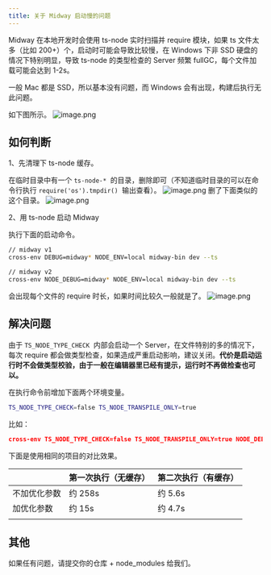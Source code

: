 ```yaml
---
title: 关于 Midway 启动慢的问题
---
```


Midway 在本地开发时会使用 ts-node 实时扫描并 require 模块，如果 ts 文件太多（比如 200+）个，启动时可能会导致比较慢，在 Windows 下非 SSD 硬盘的情况下特别明显，导致 ts-node 的类型检查的 Server 频繁 fullGC，每个文件加载可能会达到 1-2s。

一般 Mac 都是 SSD，所以基本没有问题，而 Windows 会有出现，构建后执行无此问题。

如下图所示。
![image.png](https://cdn.nlark.com/yuque/0/2020/png/501408/1601523014939-40121f9c-bc19-4f9e-a7e6-e744d409a9ea.png#height=486&id=JKv1L&margin=%5Bobject%20Object%5D&name=image.png&originHeight=972&originWidth=1488&originalType=binary&size=523362&status=done&style=none&width=744)

## 如何判断

1、先清理下 ts-node 缓存。

在临时目录中有一个 `ts-node-*`  的目录，删除即可（不知道临时目录的可以在命令行执行 `require('os').tmpdir()`  输出查看）。
![image.png](https://cdn.nlark.com/yuque/0/2020/png/501408/1601523402032-7e9c162a-762e-4cba-82b4-8ae63fe37280.png#height=121&id=EOZnh&margin=%5Bobject%20Object%5D&name=image.png&originHeight=242&originWidth=960&originalType=binary&size=45718&status=done&style=none&width=480)
删了下面类似的这个目录。
![image.png](https://cdn.nlark.com/yuque/0/2020/png/501408/1601523340452-7924affe-96b5-4544-85b7-e41ace4206e8.png#height=255&id=fFggf&margin=%5Bobject%20Object%5D&name=image.png&originHeight=510&originWidth=1200&originalType=binary&size=86980&status=done&style=none&width=600)

2、用 ts-node 启动 Midway

执行下面的启动命令。

```bash
// midway v1
cross-env DEBUG=midway* NODE_ENV=local midway-bin dev --ts

// midway v2
cross-env NODE_DEBUG=midway* NODE_ENV=local midway-bin dev --ts
```

会出现每个文件的 require 时长，如果时间比较久一般就是了。
![image.png](https://cdn.nlark.com/yuque/0/2020/png/501408/1601523470970-1812326a-39d9-4b39-af57-7723f80f6e17.png#height=471&id=OwZNU&margin=%5Bobject%20Object%5D&name=image.png&originHeight=942&originWidth=2176&originalType=binary&size=828844&status=done&style=none&width=1088)

## 解决问题

由于 `TS_NODE_TYPE_CHECK`  内部会启动一个 Server，在文件特别的多的情况下，每次 require 都会做类型检查，如果造成严重启动影响，建议关闭。**代价是启动运行时不会做类型校验，由于一般在编辑器里已经有提示，运行时不再做检查也可以。**

在执行命令前增加下面两个环境变量。

```bash
TS_NODE_TYPE_CHECK=false TS_NODE_TRANSPILE_ONLY=true
```

比如：

```json
cross-env TS_NODE_TYPE_CHECK=false TS_NODE_TRANSPILE_ONLY=true NODE_DEBUG=midway* NODE_ENV=local midway-bin dev --ts
```

下面是使用相同的项目的对比效果。

|              | 第一次执行（无缓存） | 第二次执行（有缓存） |
| ------------ | -------------------- | -------------------- |
| 不加优化参数 | 约 258s              | 约 5.6s              |
| 加优化参数   | 约 15s               | 约 4.7s              |
|              |                      |                      |

## 其他

如果任有问题，请提交你的仓库 + node_modules 给我们。
